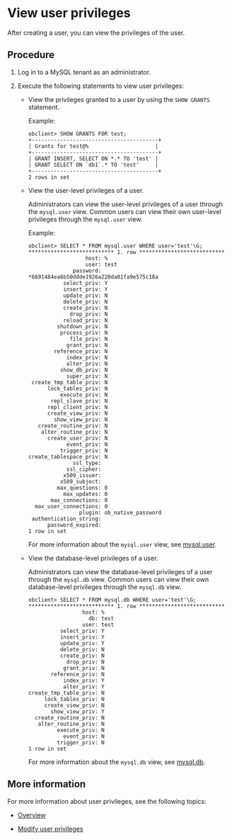 # View user privileges

After creating a user, you can view the privileges of the user.

## Procedure

1. Log in to a MySQL tenant as an administrator.

2. Execute the following statements to view user privileges:

   * View the privileges granted to a user by using the `SHOW GRANTS` statement.

      Example:

      ```shell
      obclient> SHOW GRANTS FOR test;
      +----------------------------------------+
      | Grants for test@%                     |
      +----------------------------------------+
      | GRANT INSERT, SELECT ON *.* TO 'test' |
      | GRANT SELECT ON `db1`.* TO 'test'     |
      +----------------------------------------+
      2 rows in set
      ```

   * View the user-level privileges of a user.

      Administrators can view the user-level privileges of a user through the `mysql.user` view. Common users can view their own user-level privileges through the `mysql.user` view.

      Example:

      ```shell
      obclient> SELECT * FROM mysql.user WHERE user='test'\G;
      *************************** 1. row ***************************
                        host: %
                        user: test
                    password: *6691484ea6b50ddde1926a220da01fa9e575c18a
                 select_priv: Y
                 insert_priv: Y
                 update_priv: N
                 delete_priv: N
                 create_priv: N
                   drop_priv: N
                 reload_priv: N
               shutdown_priv: N
                process_priv: N
                   file_priv: N
                  grant_priv: N
              reference_priv: N
                  index_priv: N
                  alter_priv: N
                show_db_priv: N
                  super_priv: N
       create_tmp_table_priv: N
            lock_tables_priv: N
                execute_priv: N
             repl_slave_priv: N
            repl_client_priv: N
            create_view_priv: N
              show_view_priv: N
         create_routine_priv: N
          alter_routine_priv: N
            create_user_priv: N
                  event_priv: N
                trigger_priv: N
      create_tablespace_priv: N
                    ssl_type:
                  ssl_cipher:
                 x509_issuer:
                x509_subject:
               max_questions: 0
                 max_updates: 0
             max_connections: 0
        max_user_connections: 0
                      plugin: ob_native_password
       authentication_string:
            password_expired:
      1 row in set
      ```

      For more information about the `mysql.user` view, see [mysql.user](../../../../../7.reference/5.system-reference/4.system-overview-of-mysql-mode/2.dictionary-view-of-mysql-mode/40.mysql-user-of-mysql-mode.md).

   * View the database-level privileges of a user.

      Administrators can view the database-level privileges of a user through the `mysql.db` view. Common users can view their own database-level privileges through the `mysql.db` view.

      ```shell
      obclient> SELECT * FROM mysql.db WHERE user='test'\G;
      *************************** 1. row ***************************
                       host: %
                         db: test
                       user: test
                select_priv: Y
                insert_priv: Y
                update_priv: Y
                delete_priv: N
                create_priv: N
                  drop_priv: N
                 grant_priv: N
             reference_priv: N
                 index_priv: Y
                 alter_priv: Y
      create_tmp_table_priv: N
           lock_tables_priv: N
           create_view_priv: N
             show_view_priv: Y
        create_routine_priv: N
         alter_routine_priv: N
               execute_priv: N
                 event_priv: N
               trigger_priv: N
      1 row in set
      ```

      For more information about the `mysql.db` view, see [mysql.db](../../../../../7.reference/5.system-reference/4.system-overview-of-mysql-mode/2.dictionary-view-of-mysql-mode/30.mysql-db-of-mysql-mode.md).

## More information

For more information about user privileges, see the following topics:

* [Overview](../../../../../7.reference/2.administrator-guide/2.basic-database-management/4.manage-tenants/9.manage-users-and-permissions/1.users-and-permissions/1.users-and-their-permissions.md)

* [Modify user privileges](../2.permission-of-mysql-mode/5.modify-user-permissions-of-mysql-mode.md)
